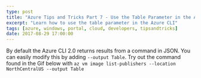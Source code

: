```yaml
---
type: post
title: "Azure Tips and Tricks Part 7 - Use the Table Parameter in the Azure CLI"
excerpt: "Learn how to use the table parameter in the Azure CLI"
tags: [azure, windows, portal, cloud, developers, tipsandtricks]
date: 2017-08-29 17:00:00
---
```



By default the Azure CLI 2.0 returns results from a command in JSON. You can easily modify this by adding `--output Table`. Try out the command found in the Gif below with `az vm image list-publishers --location NorthCentralUS --output Table`

<img :src="$withBase('/files/azuretip7.gif')">
